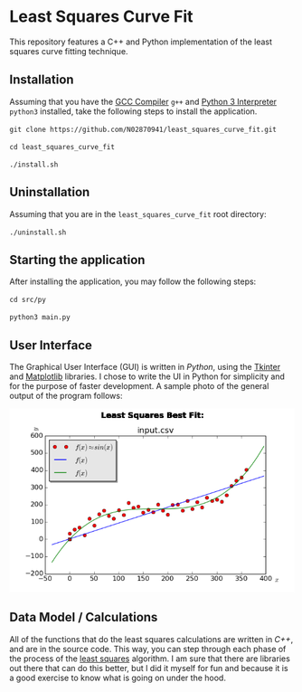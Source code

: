 # Least Squares Curve Fit
This repository features a C++ and Python implementation of the least squares curve fitting technique.

## Installation
Assuming that you have the [GCC Compiler](https://gcc.gnu.org/install/binaries.html) `g++` and [Python 3 Interpreter](https://www.python.org/downloads/) `python3` installed, take the
following steps to install the application.

`git clone https://github.com/N02870941/least_squares_curve_fit.git`

`cd least_squares_curve_fit`

`./install.sh`

## Uninstallation
Assuming that you are in the `least_squares_curve_fit` root directory:

`./uninstall.sh`

## Starting the application
After installing the application, you may follow the following steps:

`cd src/py`

`python3 main.py`

## User Interface
The Graphical User Interface (GUI) is written in *Python*, using the [Tkinter](https://docs.python.org/2/library/tkinter.html) and [Matplotlib](http://matplotlib.org/) libraries. I chose to write the UI in Python for simplicity and for the purpose of faster development. A sample photo of the general output of the program follows:

![GUI](doc/img/demo.png)

## Data Model / Calculations
All of the functions that do the least squares calculations are written in *C++*, and are in the source code. This way, you can step through each phase of the process of the [least squares](https://en.wikipedia.org/wiki/Least_squares) algorithm. I am sure that there are libraries out there that can do this better, but I did it myself for fun and because it is a good exercise to know what is going on under the hood.

